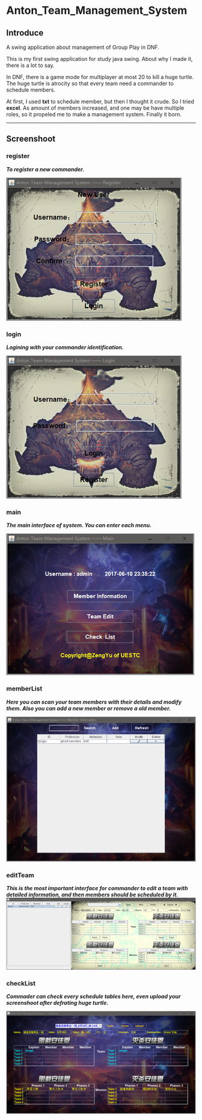 # Anton_Team_Management_System

## Introduce

A swing application about management of Group Play in DNF.

This is my first swing application for study java swing. About why I made it, there is a lot to say.

In DNF, there is a game mode for multiplayer at most 20 to kill a huge turtle. The huge turtle is atrocity so that every team need a commander to schedule members.

At first, I used **txt** to schedule member, but then I thought it crude. So I tried **excel**. As amount of members increased, and one may be have multiple roles, so it propeled me to make a management system. Finally it born.

----

## Screenshoot

### **register**

***To register a new commander.***

![](https://github.com/13608089849/Anton_Team_Management_System/blob/master/image/register.png)

### **login**

***Logining with your commander identification.***

![](https://github.com/13608089849/Anton_Team_Management_System/blob/master/image/login.png)

### **main**

***The main interface of system. You can enter each menu.***

![](https://github.com/13608089849/Anton_Team_Management_System/blob/master/image/main.png)

### **memberList**

***Here you can scan your team members with their details and modify them. Also you can add a new member or remove a old member.***

![](https://github.com/13608089849/Anton_Team_Management_System/blob/master/image/memberList.png)

### **editTeam**

***This is the most important interface for commander to edit a team with detailed information, and then members should be scheduled by it.***
![](https://github.com/13608089849/Anton_Team_Management_System/blob/master/image/editTeam.png)

### **checkList**

***Commader can check every schedule tables here, even upload your screenshoot after defrating huge turtle.***

![](https://github.com/13608089849/Anton_Team_Management_System/blob/master/image/checkList.png)